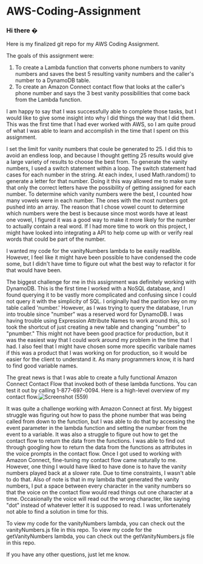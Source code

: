 # AWS-Coding-Assignment

### Hi there �

Here is my finalized git repo for my AWS Coding Assignment.  

The goals of this assignment were:

 1. To create a Lambda function that converts phone numbers to vanity numbers and saves the best 5 resulting vanity numbers and the caller's number to a DynamoDB table. 
 2. To create an Amazon Connect contact flow that looks at the caller's phone number and says the 3 best vanity possibilities that come back from the Lambda function.

I am happy to say that I was successfully able to complete those tasks, but I would like to give some insight into why I did things the way that I did them.  This was the first time that I had ever worked with AWS, so I am quite proud of what I was able to learn and accomplish in the time that I spent on this assignment.  

I set the limit for vanity numbers that coule be generated to 25.  I did this to avoid an endless loop, and because I thought getting 25 results would give a large variety of results to choose the best from.  To generate the vanity numbers, I used a switch statement within a loop.  The switch statement had cases for each number in the string.  At each index, I used Math.random() to generate a letter for that number.  Doing it this way allowed me to make sure that only the correct letters have the possibility of getting assigned for each number.  To determine which vanity numbers were the best, I counted how many vowels were in each number.  The ones with the most numbers got pushed into an array.  The reason that I chose vowel count to determine which numbers were the best is because since most words have at least one vowel, I figured it was a good way to make it more likely for the number to actually contain a real word.  If I had more time to work on this project, I might have looked into integrating a API to help come up with or verify real words that could be part of the number.  

I wanted my code for the vanityNumbers lambda to be easily readible.  However, I feel like it might have been possible to have condensed the code some, but I didn't have time to figure out what the best way to refactor it for that would have been.  

The biggest challenge for me in this assignment was definitely working with DynamoDB.  This is the first time I worked with a NoSQL database, and I found querying it to be vastly more complicated and confusing since I could not query it with the simplicity of SQL.  I originally had the parition key on my table called 'number.'  However, as I was trying to query the database, I run into trouble since "number" was a reserved word for DynamoDB.  I was having trouble using Expression Attribute Names to work around this, so I took the shortcut of just creating a new table and changing "number" to "pnumber."  This might not have been good practice for production, but it was the easiest way that I could work around my problem in the time that I had.  I also feel that I might have chosen some more specific varibale names if this was a product that I was working on for production, so it would be easier for the client to understand it.  As many programmers know, it is hard to find good variable names.  

The great news is that I was able to create a fully functional Amazon Connect Contact Flow that invoked both of these lambda functions.  You can test it out by calling 1-877-697-0094.  Here is a high-level overview of my contact flow.![Screenshot (559)](https://user-images.githubusercontent.com/75149451/124851998-751ec900-df58-11eb-9a99-51cd3a70c5e5.png)

It was quite a challenge working with Amazon Connect at first.  My biggest struggle was figuring out how to pass the phone number that was being called from down to the function, but I was able to do that by accessing the event parameter in the lambda function and setting the number from the event to a variable.  It was also a struggle to figure out how to get the contact flow to return the data from the functions.  I was able to find out through googling how to return the data from the functions as attributes in the voice prompts in the contact flow.  Once I got used to working with Amazon Connect, fine-tuning my contact flow came naturally to me.  However, one thing I would have liked to have done is to have the vanity numbers played back at a slower rate.  Due to time constraints, I wasn't able to do that.  Also of note is that in my lambda that generated the vanity numbers, I put a space between every character in the vanity numbers so that the voice on the contact flow would read things out one character at a time.  Occasionally the voice will read out the wrong character, like saying "dot" instead of whatever letter it is supposed to read.  I was unfortenately not able to find a solution in time for this.

  
To view my code for the vanityNumbers lambda, you can check out the vanityNumbers.js file in this repo.
To view my code for the getVanityNumbers lambda, you can check out the getVanityNumbers.js file in this repo.

If you have any other questions, just let me know.
